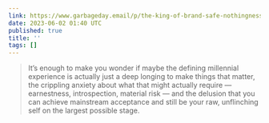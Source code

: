 ```yaml
---
link: https://www.garbageday.email/p/the-king-of-brand-safe-nothingness
date: 2023-06-02 01:40 UTC
published: true
title: ''
tags: []
---
```


> It’s enough to make you wonder if maybe the defining millennial experience is actually just a deep longing to make things that matter, the crippling anxiety about what that might actually require — earnestness, introspection, material risk — and the delusion that you can achieve mainstream acceptance and still be your raw, unflinching self on the largest possible stage.
